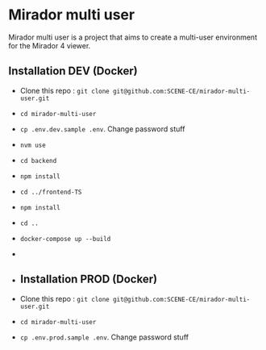 # Mirador multi user 

Mirador multi user is a project that aims to create a multi-user environment for the Mirador 4 viewer.

## Installation DEV (Docker)

- Clone this repo : `git clone git@github.com:SCENE-CE/mirador-multi-user.git`
- `cd mirador-multi-user`
- `cp .env.dev.sample .env`. Change password stuff
- `nvm use`
- `cd backend`
- `npm install`
- `cd ../frontend-TS`
- `npm install`
- `cd ..`
- `docker-compose up --build`
- 
- ## Installation PROD (Docker)

- Clone this repo : `git clone git@github.com:SCENE-CE/mirador-multi-user.git`
- `cd mirador-multi-user`
- `cp .env.prod.sample .env`. Change password stuff
- `cp frontend/src/config/config.sample.ts frontend/src/config/config.ts`
- `docker-compose up --build`

Now you can access :
- frontend to `localhost:4000`
- backend to `localhost:3000`
- DB to `localhost:3306`


